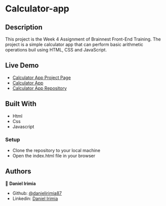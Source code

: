 # Calculator-app
## Description
This project is the Week 4 Assignment of Brainnest Front-End Training.
The project is a simple calculator app that can perform basic arithmetic operations buil using HTML, CSS and JavaScript.

## Live Demo

- [Calculator App Project Page](https://danielirimia87.github.io/calculator-app/)
- [Calculator App](https://application-calculator-app.netlify.app/)
- [Calculator App Repository](https://github.com/DanielIrimia87/game-rock-paper-or-scissors)

## Built With

- Html
- Css
- Javascript


### Setup

- Clone the repository to your local machine
- Open the index.html file in your browser

## Authors

👤 **Daniel Irimia**

- Github: [@danielirimia87](https://github.com/DanielIrimia87)
- Linkedin: [Daniel Irimia](https://www.linkedin.com/in/irimia-daniel/)
 
